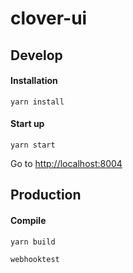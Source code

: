 # clover-ui

## Develop

#### Installation

    yarn install

#### Start up

    yarn start

Go to  <http://localhost:8004>

## Production

#### Compile

    yarn build

    webhooktest
